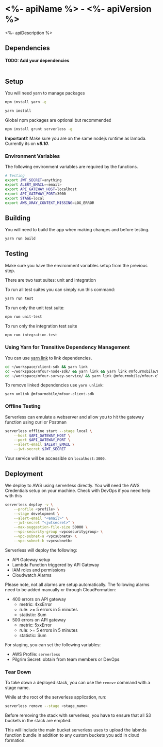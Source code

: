 # <%- apiName %> - <%- apiVersion %>
<%- apiDescription %>

<!-- 
TODO: add badges
# <a href="https://circleci.com/gh/MFourMobile/mfour-auto-complete-service">
# <img src="https://circleci.com/gh/MFourMobile/mfour-auto-complete-service.svg?style=shield&circle-token=6ade52254f840a128823978162dd02efdde393f6" alt="Build Status"></a>
-->

## Dependencies
#### TODO: Add your dependencies
```

```

## Setup

You will need yarn to manage packages
```bash
npm install yarn -g
```

```bash
yarn install
```

Global npm packages are optional but recommended

```bash
npm install grunt serverless -g
```

**Important!:** Make sure you are on the same nodejs runtime as lambda. Currently its on **_v8.10_**.

### Environment Variables

The following environment variables are required by the functions.

```bash
# Testing
export JWT_SECRET=anything
export ALERT_EMAIL=<email>
export API_GATEWAY_HOST=localhost
export API_GATEWAY_PORT=3000
export STAGE=local
export AWS_XRAY_CONTEXT_MISSING=LOG_ERROR
```

## Building

You will need to build the app when making changes and before testing.
```bash
yarn run build
```

## Testing

Make sure you have the environment variables setup from the previous step.

There are two test suites: unit and integration

To run all test suites you can simply run this command:
```bash
yarn run test
```

To run only the unit test suite:
```bash
npm run unit-test
```

To run only the integration test suite
```bash
npm run integration-test
```

### Using Yarn for Transitive Dependency Management
You can use [yarn link](https://yarnpkg.com/lang/en/docs/cli/link/) to link dependencies.
```bash
cd ~/workspace/client-sdk && yarn link
cd ~/workspace/mfour-node-sdk/ && yarn link && yarn link @mfourmobile/mfour-client-sdk
cd ~/workspace/mfour-survey-service/ && yarn link @mfourmobile/mfour-client-sdk @mfourmobile/mfour-node-sdk
```
To remove linked dependencies use `yarn unlink`:
```
yarn unlink @mfourmobile/mfour-client-sdk
```

### Offline Testing

Serverless can emulate a webserver and allow you to hit the gateway function using curl or Postman


```bash
serverless offline start --stage local \
    --host $API_GATEWAY_HOST \
    --port $API_GATEWAY_PORT \
    --alert-email $ALERT_EMAIL \
    --jwt-secret $JWT_SECRET
```

Your service will be accessible on `localhost:3000`.

## Deployment

We deploy to AWS using serverless directly. You will need the AWS Credentials setup on your machine. Check with DevOps if you need help with this

```bash
serverless deploy -v \
    --profile <profile> \
    --stage development \
    --alert-email "<email>" \
    --jwt-secret "<jwtsecret>" \
    --max-suggestion-file-size 50000 \
    --vpc-security-group <vpcsecuritygroup> \
    --vpc-subnet-a <vpcsubneta> \
    --vpc-subnet-b <vpcsubnetb>
```

Serverless will deploy the following:
* API Gateway setup
* Lambda Function triggered by API Gateway
* IAM roles and permissions
* Cloudwatch Alarms

Please note, not all alarms are setup automatically. The following alarms need to be added manually or through CloudFormation:
* 400 errors on API gateway
    * metric: 4xxError
    * rule: >= 5 errors in 5 minutes
    * statistic: Sum
* 500 errors on API gateway
    * metric: 5xxError
    * rule: >= 5 errors in 5 minutes
    * statistic: Sum

For staging, you can set the following variables:

* AWS Profile: `serverless`
* Pilgrim Secret: obtain from team members or DevOps

### Tear Down

To take down a deployed stack, you can use the `remove` command with a stage name.

While at the root of the serverless application, run:

```bash
serverless remove --stage <stage_name>
```

Before removing the stack with serverless, you have to ensure that all S3 buckets in the stack are emptied.

This will include the main bucket serverless uses to upload the labmda function bundle in addition to any custom buckets you add in cloud formation.
